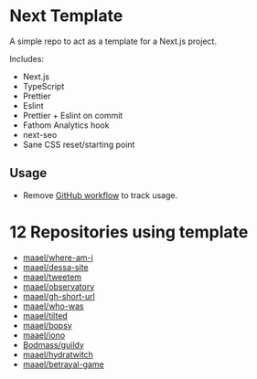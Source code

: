 # Next Template

A simple repo to act as a template for a Next.js project.

Includes:

- Next.js
- TypeScript
- Prettier
- Eslint
- Prettier + Eslint on commit
- Fathom Analytics hook
- next-seo
- Sane CSS reset/starting point

## Usage

- Remove [GitHub workflow](./github/workflows/usage.yml) to track usage.

<!-- TEMPLATE_LIST_START -->
# 12 Repositories using template

* [maael/where-am-i](https://github.com/maael/where-am-i)
* [maael/dessa-site](https://github.com/maael/dessa-site)
* [maael/tweetem](https://github.com/maael/tweetem)
* [maael/observatory](https://github.com/maael/observatory)
* [maael/gh-short-url](https://github.com/maael/gh-short-url)
* [maael/who-was](https://github.com/maael/who-was)
* [maael/tilted](https://github.com/maael/tilted)
* [maael/bopsy](https://github.com/maael/bopsy)
* [maael/iono](https://github.com/maael/iono)
* [Bodmass/guildy](https://github.com/Bodmass/guildy)
* [maael/hydratwitch](https://github.com/maael/hydratwitch)
* [maael/betrayal-game](https://github.com/maael/betrayal-game)
<!-- TEMPLATE_LIST_END -->
